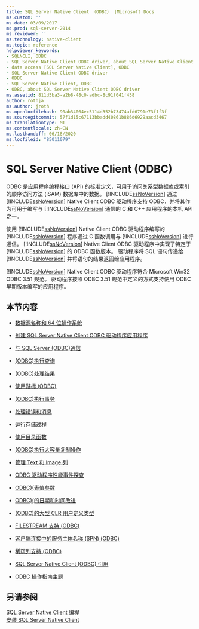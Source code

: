 ```yaml
---
title: SQL Server Native Client （ODBC） |Microsoft Docs
ms.custom: ''
ms.date: 03/09/2017
ms.prod: sql-server-2014
ms.reviewer: ''
ms.technology: native-client
ms.topic: reference
helpviewer_keywords:
- SQLNCLI, ODBC
- SQL Server Native Client ODBC driver, about SQL Server Native Client ODBC driver
- data access [SQL Server Native Client], ODBC
- SQL Server Native Client ODBC driver
- ODBC
- SQL Server Native Client, ODBC
- ODBC, about SQL Server Native Client ODBC driver
ms.assetid: 811d5ba3-a2b8-48c0-adbc-8c91f041f458
author: rothja
ms.author: jroth
ms.openlocfilehash: 90ab34064ec5114d352b73474afd6791e73f1f3f
ms.sourcegitcommit: 57f1d15c67113bbadd40861b886d6929aacd3467
ms.translationtype: MT
ms.contentlocale: zh-CN
ms.lasthandoff: 06/18/2020
ms.locfileid: "85011079"
---
```

# <a name="sql-server-native-client-odbc"></a>SQL Server Native Client (ODBC)
  ODBC 是应用程序编程接口 (API) 的标准定义，可用于访问关系型数据库或索引的顺序访问方法 (ISAM) 数据库中的数据。 [!INCLUDE[ssNoVersion](../../../includes/ssnoversion-md.md)] 通过 [!INCLUDE[ssNoVersion](../../../includes/ssnoversion-md.md)] Native Client ODBC 驱动程序支持 ODBC，并将其作为可用于编写与 [!INCLUDE[ssNoVersion](../../../includes/ssnoversion-md.md)] 通信的 C 和 C++ 应用程序的本机 API 之一。  
  
 使用 [!INCLUDE[ssNoVersion](../../../includes/ssnoversion-md.md)] Native Client ODBC 驱动程序编写的 [!INCLUDE[ssNoVersion](../../../includes/ssnoversion-md.md)] 程序通过 C 函数调用与 [!INCLUDE[ssNoVersion](../../../includes/ssnoversion-md.md)] 进行通信。 [!INCLUDE[ssNoVersion](../../../includes/ssnoversion-md.md)] Native Client ODBC 驱动程序中实现了特定于 [!INCLUDE[ssNoVersion](../../../includes/ssnoversion-md.md)] 的 ODBC 函数版本。 驱动程序将 SQL 语句传递给 [!INCLUDE[ssNoVersion](../../../includes/ssnoversion-md.md)] 并将语句的结果返回给应用程序。  
  
 [!INCLUDE[ssNoVersion](../../../includes/ssnoversion-md.md)] Native Client ODBC 驱动程序符合 Microsoft Win32 ODBC 3.51 规范。 驱动程序按照 ODBC 3.51 规范中定义的方式支持使用 ODBC 早期版本编写的应用程序。  
  
## <a name="in-this-section"></a>本节内容  
  
-   [数据源名称和 64 位操作系统](data-source-names-and-64-bit-operating-systems.md)  
  
-   [创建 SQL Server Native Client ODBC 驱动程序应用程序](creating-a-driver-application.md)  
  
-   [与 SQL Server &#40;ODBC&#41;通信](../../native-client-odbc-communication/communicating-with-sql-server-odbc.md)  
  
-   [&#40;ODBC&#41;执行查询](../../native-client-odbc-queries/executing-queries-odbc.md)  
  
-   [&#40;ODBC&#41;处理结果](../../native-client-odbc-results/processing-results-odbc.md)  
  
-   [使用游标 &#40;ODBC&#41;](../../native-client-odbc-cursors/using-cursors-odbc.md)  
  
-   [&#40;ODBC&#41;执行事务](../../../database-engine/dev-guide/performing-transactions-odbc.md)  
  
-   [处理错误和消息](../../native-client-odbc-error-messages/handling-errors-and-messages.md)  
  
-   [运行存储过程](../../native-client-odbc-stored-procedures/running-stored-procedures.md)  
  
-   [使用目录函数](using-catalog-functions.md)  
  
-   [&#40;ODBC&#41;执行大容量复制操作](../../native-client-odbc-bulk-copy-operations/performing-bulk-copy-operations-odbc.md)  
  
-   [管理 Text 和 Image 列](../../native-client-odbc-text-image-columns/managing-text-and-image-columns.md)  
  
-   [ODBC 驱动程序性能事件探查](profiling-odbc-driver-performance.md)  
  
-   [ODBC&#41;&#40;表值参数](../../native-client-odbc-table-valued-parameters/table-valued-parameters-odbc.md)  
  
-   [ODBC&#41;&#40;的日期和时间改进](../../native-client-odbc-date-time/date-and-time-improvements-odbc.md)  
  
-   [&#40;ODBC&#41;的大型 CLR 用户定义类型](large-clr-user-defined-types-odbc.md)  
  
-   [FILESTREAM 支持 &#40;ODBC&#41;](filestream-support-odbc.md)  
  
-   [客户端连接中的服务主体名称 (SPN) (ODBC)](service-principal-names-spns-in-client-connections-odbc.md)  
  
-   [稀疏列支持 &#40;ODBC&#41;](sparse-columns-support-odbc.md)  
  
-   [SQL Server Native Client &#40;ODBC&#41; 引用](../../../database-engine/dev-guide/sql-server-native-client-odbc-reference.md)  
  
-   [ODBC 操作指南主题](../../native-client-odbc-how-to/odbc-how-to-topics.md)  
  
## <a name="see-also"></a>另请参阅  
 [SQL Server Native Client 编程](../sql-server-native-client-programming.md)   
 [安装 SQL Server Native Client](../applications/installing-sql-server-native-client.md)  
  
  
